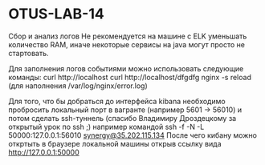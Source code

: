 # OTUS-LAB-14
 Сбор и анализ логов
Не рекомендуется на машине с ELK уменьшать количество RAM, иначе некоторые сервисы на java могут просто не стартовать.

Для заполнения логов событиями можно использовать следующие команды:
curl http://localhost
curl http://localhost/dfgdfg
nginx -s reload (для наполнения /var/log/nginx/error.log)

Для того, что бы добраться до интерфейса kibana необходимо пробросить локальный порт в вагранте (например 5601 -> 56010)
 и потом сделать ssh-туннель (спасибо Владимиру Дроздецкому за открытый урок по ssh ;) например командой 
ssh -f -N -L 50000:127.0.0.1:56010 synergy@35.202.115.134 
После чего кибану можно откртыть в браузере локальной машины открыв ссылку вида http://127.0.0.1:50000
